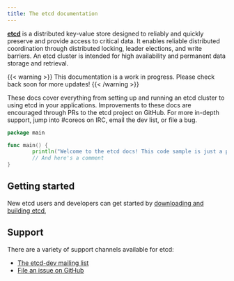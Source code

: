 ```yaml
---
title: The etcd documentation
---
```


[**etcd**](/) is a distributed key-value store designed to reliably and quickly preserve and provide access to critical data. It enables reliable distributed coordination through distributed locking, leader elections, and write barriers. An etcd cluster is intended for high availability and permanent data storage and retrieval.

{{< warning >}}
This documentation is a work in progress. Please check back soon for more updates!
{{< /warning >}}

These docs cover everything from setting up and running an etcd cluster to using etcd in your applications. Improvements to these docs are encouraged through PRs to the etcd project on GitHub. For more in-depth support, jump into #coreos on IRC, email the dev list, or file a bug.

```go
package main

func main() {
        println("Welcome to the etcd docs! This code sample is just a placeholder")
        // And here's a comment
}
```

## Getting started

New etcd users and developers can get started by [downloading and building etcd](download-build),

## Support

There are a variety of support channels available for etcd:

* [The etcd-dev mailing list](https://groups.google.com/forum/#!forum/etcd-dev)
* [File an issue on GitHub](https://github.com/etcd-io/etcd/issues)
